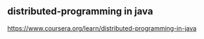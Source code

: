distributed-programming in java 
--------------


https://www.coursera.org/learn/distributed-programming-in-java
